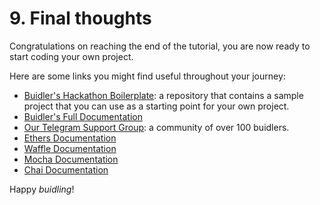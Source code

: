 # 9. Final thoughts

Congratulations on reaching the end of the tutorial, you are now ready to start coding your own project. 

Here are some links you might find useful throughout your journey:

- [Buidler's Hackathon Boilerplate](#): a repository that contains a sample project that you can use as a starting point for your own project.
- [Buidler's Full Documentation](https://buidler.dev/getting-started/)
- [Our Telegram Support Group](https://t.me/BuidlerSupport): a community of over 100 buidlers.
- [Ethers Documentation](https://docs.ethers.io/ethers.js/html/)
- [Waffle Documentation](https://getwaffle.io/)
- [Mocha Documentation](https://mochajs.org/)
- [Chai Documentation](https://www.chaijs.com/)


Happy *buidling*!
